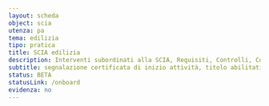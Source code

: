 ```yaml
---
layout: scheda
object: scia
utenza: pa
tema: edilizia
tipo: pratica
title: SCIA edilizia
description: Interventi subordinati alla SCIA, Requisiti, Controlli, Costi, Adempimenti dei tecnici, Istruttoria preliminare, Documenti, Iter
subtitle: segnalazione certificata di inizio attività, titolo abilitativo, pratica edilizia
status: BETA
statusLink: /onboard
evidenza: no
---
```

